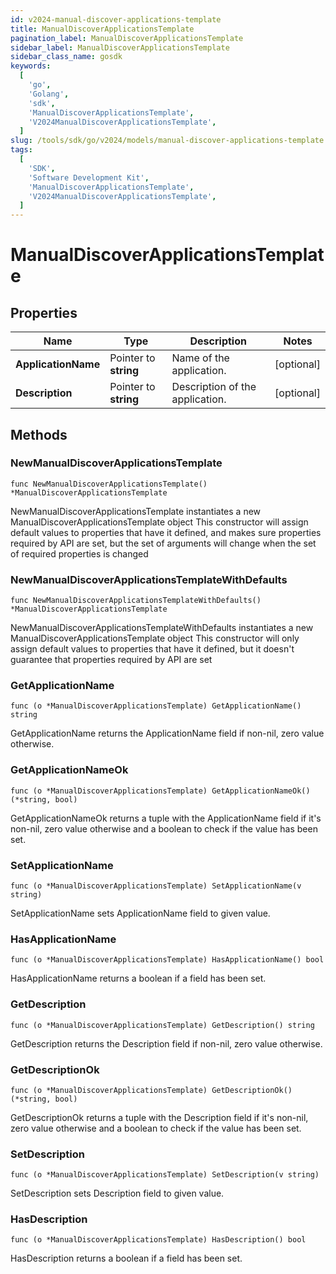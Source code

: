 ```yaml
---
id: v2024-manual-discover-applications-template
title: ManualDiscoverApplicationsTemplate
pagination_label: ManualDiscoverApplicationsTemplate
sidebar_label: ManualDiscoverApplicationsTemplate
sidebar_class_name: gosdk
keywords:
  [
    'go',
    'Golang',
    'sdk',
    'ManualDiscoverApplicationsTemplate',
    'V2024ManualDiscoverApplicationsTemplate',
  ]
slug: /tools/sdk/go/v2024/models/manual-discover-applications-template
tags:
  [
    'SDK',
    'Software Development Kit',
    'ManualDiscoverApplicationsTemplate',
    'V2024ManualDiscoverApplicationsTemplate',
  ]
---
```


# ManualDiscoverApplicationsTemplate

## Properties

| Name | Type | Description | Notes |
| --- | --- | --- | --- |
| **ApplicationName** | Pointer to **string** | Name of the application. | [optional] |
| **Description** | Pointer to **string** | Description of the application. | [optional] |

## Methods

### NewManualDiscoverApplicationsTemplate

`func NewManualDiscoverApplicationsTemplate() *ManualDiscoverApplicationsTemplate`

NewManualDiscoverApplicationsTemplate instantiates a new ManualDiscoverApplicationsTemplate object This constructor will assign default values to properties that have it defined, and makes sure properties required by API are set, but the set of arguments will change when the set of required properties is changed

### NewManualDiscoverApplicationsTemplateWithDefaults

`func NewManualDiscoverApplicationsTemplateWithDefaults() *ManualDiscoverApplicationsTemplate`

NewManualDiscoverApplicationsTemplateWithDefaults instantiates a new ManualDiscoverApplicationsTemplate object This constructor will only assign default values to properties that have it defined, but it doesn't guarantee that properties required by API are set

### GetApplicationName

`func (o *ManualDiscoverApplicationsTemplate) GetApplicationName() string`

GetApplicationName returns the ApplicationName field if non-nil, zero value otherwise.

### GetApplicationNameOk

`func (o *ManualDiscoverApplicationsTemplate) GetApplicationNameOk() (*string, bool)`

GetApplicationNameOk returns a tuple with the ApplicationName field if it's non-nil, zero value otherwise and a boolean to check if the value has been set.

### SetApplicationName

`func (o *ManualDiscoverApplicationsTemplate) SetApplicationName(v string)`

SetApplicationName sets ApplicationName field to given value.

### HasApplicationName

`func (o *ManualDiscoverApplicationsTemplate) HasApplicationName() bool`

HasApplicationName returns a boolean if a field has been set.

### GetDescription

`func (o *ManualDiscoverApplicationsTemplate) GetDescription() string`

GetDescription returns the Description field if non-nil, zero value otherwise.

### GetDescriptionOk

`func (o *ManualDiscoverApplicationsTemplate) GetDescriptionOk() (*string, bool)`

GetDescriptionOk returns a tuple with the Description field if it's non-nil, zero value otherwise and a boolean to check if the value has been set.

### SetDescription

`func (o *ManualDiscoverApplicationsTemplate) SetDescription(v string)`

SetDescription sets Description field to given value.

### HasDescription

`func (o *ManualDiscoverApplicationsTemplate) HasDescription() bool`

HasDescription returns a boolean if a field has been set.
